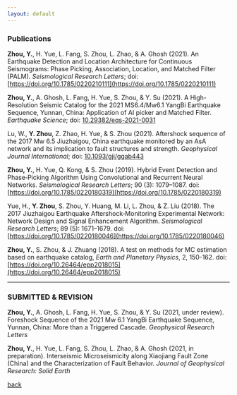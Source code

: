 ```yaml
---
layout: default
---
```

### Publications

**Zhou, Y.**, H. Yue, L. Fang, S. Zhou, L. Zhao, & A. Ghosh (2021). An Earthquake Detection and Location Architecture for Continuous Seismograms: Phase Picking, Association, Location, and Matched Filter (PALM). *Seismological Research Letters*; doi: [https://doi.org/10.1785/0220210111](https://doi.org/10.1785/0220210111)

**Zhou, Y.**, A. Ghosh, L. Fang, H. Yue, S. Zhou, & Y. Su (2021). A High-Resolution Seismic Catalog for the 2021 MS6.4/Mw6.1 YangBi Earthquake Sequence, Yunnan, China: Application of AI picker and Matched Filter. *Earthquake Science*; doi: [10.29382/eqs-2021-0031](https://doi.org/10.29382/eqs-2021-0031)

Lu, W., **Y. Zhou**, Z. Zhao, H. Yue, & S. Zhou (2021). Aftershock sequence of the 2017 Mw 6.5 Jiuzhaigou, China earthquake monitored by an AsA network and its implication to fault structures and strength. *Geophysical Journal International*; doi: [10.1093/gji/ggab443](https://doi.org/10.1093/gji/ggab443) 

**Zhou, Y.**, H. Yue, Q. Kong, & S. Zhou (2019). Hybrid Event Detection and Phase‐Picking Algorithm Using Convolutional and Recurrent Neural Networks. *Seismological Research Letters*; 90 (3): 1079–1087. doi: [https://doi.org/10.1785/0220180319](https://doi.org/10.1785/0220180319) 

Yue, H., **Y. Zhou**, S. Zhou, Y. Huang, M. Li, L. Zhou, & Z. Liu (2018). The 2017 Jiuzhaigou Earthquake Aftershock‐Monitoring Experimental Network: Network Design and Signal Enhancement Algorithm. *Seismological Research Letters*; 89 (5): 1671–1679. doi: [https://doi.org/10.1785/0220180046](https://doi.org/10.1785/0220180046) 

**Zhou, Y.**, S. Zhou, & J. Zhuang (2018). A test on methods for MC estimation based on earthquake catalog, *Earth and Planetary Physics*, 2, 150-162. doi: [https://doi.org/10.26464/epp2018015](https://doi.org/10.26464/epp2018015)

* * *
### SUBMITTED & REVISION

**Zhou, Y.**, A. Ghosh, L. Fang, H. Yue, S. Zhou, & Y. Su (2021, under review). Foreshock Sequence of the 2021 Mw 6.1 YangBi Earthquake Sequence, Yunnan, China: More than a Triggered Cascade. *Geophysical Research Letters* 

**Zhou, Y.**, H. Yue, L. Fang, S. Zhou, L. Zhao, & A. Ghosh (2021, in preparation). Interseismic Microseismicity along Xiaojiang Fault Zone (China) and the Characterization of Fault Behavior. *Journal of Geophysical Research: Solid Earth*


[back](./)